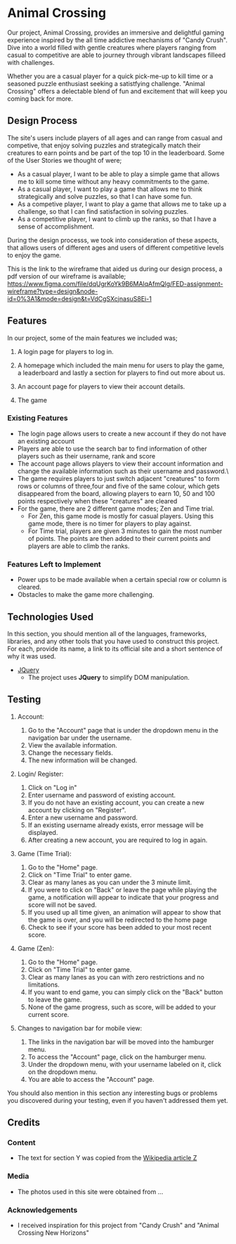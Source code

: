 # Animal Crossing

Our project, Animal Crossing, provides an immersive and delightful gaming experience inspired by the all time addictive mechanisms of "Candy Crush". Dive into a world filled with gentle creatures where players ranging from casual to competitive are able to journey through vibrant landscapes filleed with challenges. 

Whether you are a casual player for a quick pick-me-up to kill time or a seasoned puzzle enthusiast seeking a satistfying challenge. "Animal Crossing" offers a delectable blend of fun and excitement that will keep you coming back for more. 
 
## Design Process

The site's users include players of all ages and can range from casual and competive, that enjoy solving puzzles and strategically match their creatures to earn points and be part of the top 10 in the leaderboard. Some of the User Stories we thought of were;

- As a casual player, I want to be able to play a simple game that allows me to kill some time without any heavy commitments to the game.
- As a casual player, I want to play a game that allows me to think strategically and solve puzzles, so that I can have some fun.
- As a competive player, I want to play a game that allows me to take up a challenge, so that I can find satisfaction in solving puzzles.
- As a competitive player, I want to climb up the ranks, so that I have a sense of accomplishment.

During the design processs, we took into consideration of these aspects, that allows users of different ages and users of different competitive levels to enjoy the game. 

This is the link to the wireframe that aided us during our design process, a pdf version of our wireframe is available; 
https://www.figma.com/file/dqUgrKoYk9B6MAlqAfmQlg/FED-assignment-wireframe?type=design&node-id=0%3A1&mode=design&t=VdCgSXcjnasuS8Ei-1

## Features

In our project, some of the main features we included was;
1. A login page for players to log in.

2. A homepage which included the main menu for users to play the game, a leaderboard and lastly a section for players to find out more about us.

3. An account page for players to view their account details.

4. The game
 
### Existing Features

- The login page allows users to create a new account if they do not have an existing account
- Players are able to use the search bar to find information of other players such as their username, rank and score
- The account page allows players to view their account information and change the available information such as their username and password.\
- The game requires players to just switch adjacent "creatures" to form rows or columns of three,four and five of the same colour, which gets disappeared from the board, allowing players to earn 10, 50 and 100 points respectively when these "creatures" are cleared
- For the game, there are 2 different game modes; Zen and Time trial. 
    - For Zen, this game mode is mostly for casual players. Using this game mode, there is no timer for players to play against. 
    - For Time trial, players are given 3 minutes to gain the most number of points. The points are then added to their current points and players are able to climb the ranks.

### Features Left to Implement

- Power ups to be made available when a certain special row or column is cleared. 
- Obstacles to make the game more challenging. 

## Technologies Used

In this section, you should mention all of the languages, frameworks, libraries, and any other tools that you have used to construct this project. For each, provide its name, a link to its official site and a short sentence of why it was used.

- [JQuery](https://jquery.com)
    - The project uses **JQuery** to simplify DOM manipulation.


## Testing

1. Account:
    1. Go to the "Account" page that is under the dropdown menu in the navigation bar under the username.
    2. View the available information.
    3. Change the necessary fields.
    4. The new information will be changed.

2. Login/ Register:
    1. Click on "Log in"
    2. Enter username and password of existing account.
    3. If you do not have an existing account, you can create a new account by clicking on "Register".
    4. Enter a new username and password.
    5. If an existing username already exists, error message will be displayed. 
    6. After creating a new account, you are required to log in again.

3. Game (Time Trial):
    1. Go to the "Home" page.
    2. Click on "Time Trial" to enter game.
    3. Clear as many lanes as you can under the 3 minute limit.
    4. If you were to click on "Back" or leave the page while playing the game, a notification will appear to indicate that your progress and score will not be saved.
    5. If you used up all time given, an animation will appear to show that the game is over, and you will be redirected to the home page
    6. Check to see if your score has been added to your most recent score.

4. Game (Zen):
    1. Go to the "Home" page.
    2. Click on "Time Trial" to enter game.
    3. Clear as many lanes as you can with zero restrictions and no limitations.
    4. If you want to end game, you can simply click on the "Back" button to leave the game.
    5. None of the game progress, such as score, will be added to your current score.

5. Changes to navigation bar for mobile view:
    1. The links in the navigation bar will be moved into the hamburger menu.
    2. To access the "Account" page, click on the hamburger menu.
    3. Under the dropdown menu, with your username labeled on it, click on the dropdown menu.
    4. You are able to access the "Account" page.


You should also mention in this section any interesting bugs or problems you discovered during your testing, even if you haven't addressed them yet.

## Credits

### Content
- The text for section Y was copied from the [Wikipedia article Z](https://en.wikipedia.org/wiki/Z)

### Media
- The photos used in this site were obtained from ...

### Acknowledgements

- I received inspiration for this project from "Candy Crush" and "Animal Crossing New Horizons"
